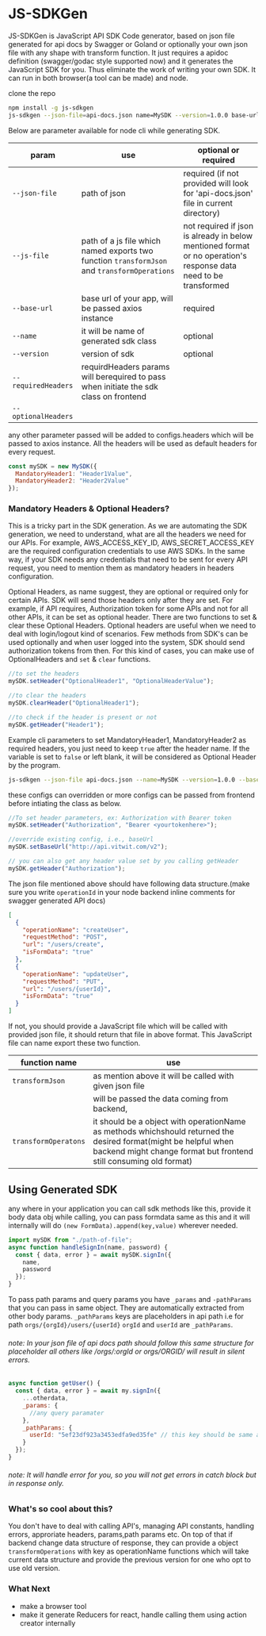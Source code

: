 # JS-SDKGen

JS-SDKGen is JavaScript API SDK Code generator, based on json file generated for api docs by Swagger or Goland or optionally your own json file with any shape with transform function. It just requires a apidoc definition (swagger/godac style supported now) and it generates the JavaScript SDK for you. Thus eliminate the work of writing your own SDK. It can run in both browser(a tool can be made) and node.

clone the repo

```sh
npm install -g js-sdkgen
js-sdkgen --json-file=api-docs.json name=MySDK --version=1.0.0 base-url=http://vitwit.com/api --requiredHeaders accoundId,key --optionalHeaders name
```

Below are parameter available for node cli while generating SDK.

| param               | use                                                                                          | optional or required                                                                                             |
| ------------------- | -------------------------------------------------------------------------------------------- | ---------------------------------------------------------------------------------------------------------------- |
| `--json-file`       | path of json                                                                                 | required (if not provided will look for 'api-docs.json' file in current directory)                               |
| `--js-file`         | path of a js file which named exports two function `transformJson` and `transformOperations` | not required if json is already in below mentioned format or no operation's response data need to be transformed |  |
| `--base-url`        | base url of your app, will be passed axios instance                                          | required                                                                                                         |
| `--name`            | it will be name of generated sdk class                                                       | optional                                                                                                         |
| `--version`         | version of sdk                                                                               | optional                                                                                                         |
| `--requiredHeaders` | requirdHeaders params will berequired to pass when initiate the sdk class on frontend        |
| `--optionalHeaders` |                                                                                              |

any other parameter passed will be added to configs.headers which will be passed to axios instance. All the headers will be used as default headers for every request.

```js //usage
const mySDK = new MySDK({
  MandatoryHeader1: "Header1Value",
  MandatoryHeader2: "Header2Value"
});
```

### Mandatory Headers & Optional Headers?

This is a tricky part in the SDK generation. As we are automating the SDK generation, we need to understand, what are all the headers we need for our APIs. For example, AWS_ACCESS_KEY_ID, AWS_SECRET_ACCESS_KEY are the required configuration credentials to use AWS SDKs. In the same way, if your SDK needs any credentials that need to be sent for every API request, you need to mention them as mandatory headers in headers configuration.

Optional Headers, as name suggest, they are optional or required only for certain APIs. SDK will send those headers only after they are set. For example, if API requires, Authorization token for some APIs and not for all other APIs, it can be set as optional header. There are two functions to set & clear these Optional Headers. Optional headers are useful when we need to deal with login/logout kind of scenarios. Few methods from SDK's can be used optionally and when user logged into the system, SDK should send authorization tokens from then. For this kind of cases, you can make use of OptionalHeaders and `set` & `clear` functions.

```js
//to set the headers
mySDK.setHeader("OptionalHeader1", "OptionalHeaderValue");

//to clear the headers
mySDK.clearHeader("OptionalHeader1");

//to check if the header is present or not
mySDK.getHeader("Header1");
```

Example cli parameters to set MandatoryHeader1, MandatoryHeader2 as required headers, you just need to keep `true` after the header name. If the variable is set to `false` or left blank, it will be considered as Optional Header by the program.

```sh
js-sdkgen --json-file api-docs.json --name=MySDK --version=1.0.0 --base-url=http://vitwit.com/api  --requiredHeaders a,b,c --optionalHeaders d,e,f
```

these configs can overridden or more configs can be passed from frontend before intiating the class as below.

```js
//To set header parameters, ex: Authorization with Bearer token
mySDK.setHeader("Authorization", "Bearer <yourtokenhere>");

//override existing config, i.e., baseUrl
mySDK.setBaseUrl("http://api.vitwit.com/v2");

// you can also get any header value set by you calling getHeader
mySDK.getHeader("Authorization");
```

The json file mentioned above should have following data structure.(make sure you write `operationId` in your node backend inline comments for swagger generated API docs)

```json
[
  {
    "operationName": "createUser",
    "requestMethod": "POST",
    "url": "/users/create",
    "isFormData": "true"
  },
  {
    "operationName": "updateUser",
    "requestMethod": "PUT",
    "url": "/users/{userId}",
    "isFormData": "true"
  }
]
```

If not, you should provide a JavaScript file which will be called with provided json file,
it should return that file in above format.
This JavaScript file can name export these two function.

| function name        | use                                                                                                                                                                                    |
| -------------------- | -------------------------------------------------------------------------------------------------------------------------------------------------------------------------------------- |
| `transformJson`      | as mention above it will be called with given json file                                                                                                                                |
|                      | will be passed the data coming from backend,                                                                                                                                           |  |
| `transformOperatons` | it should be a object with operationName as methods whichshould returned the desired format(might be helpful when backend might change format but frontend still consuming old format) |

## Using Generated SDK

any where in your application you can call sdk methods like this, provide it body data obj while calling, you can pass formdata same as this and it will internally will do `(new FormData).append(key,value)` wherever needed.

```js
import mySDK from "./path-of-file";
async function handleSignIn(name, password) {
  const { data, error } = await mySDK.signIn({
    name,
    password
  });
}
```

To pass path params and query params you have `_params` and `-pathParams` that you can pass in same object. They are automatically extracted from other body params. `_pathParams` keys are placeholders in api path i.e for path `orgs/{orgId}/users/{userId}` `orgId` and `userId` are `_pathParams`.

###### note: In your json file of api docs path should follow this same structure for placeholder all others like /orgs/:orgId or orgs/ORGID/ will result in silent errors.

```js
async function getUser() {
  const { data, error } = await my.signIn({
    ...otherdata,
    _params: {
      //any query paramater
    },
    _pathParams: {
      userId: "5ef23df923a3453edfa9ed35fe" // this key should be same as in path i.e '/users/{userId}'
    }
  });
}
```

###### note: It will handle error for you, so you will not get errors in catch block but in response only.

### What's so cool about this?

You don't have to deal with calling API's, managing API constants, handling errors, approriate headers, params,path params etc.
On top of that if backend change data structure of response, they can provide a object `transformOperations` with key as operationName functions which
will take current data structure and provide the previous version for one who opt to use old version.

### What Next

- make a browser tool
- make it generate Reducers for react, handle calling them using action creator internally
